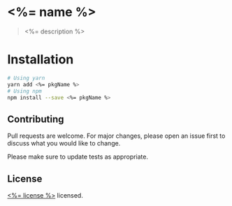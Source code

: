 # <%= name %>

> <%= description %>

# Installation

```bash
# Using yarn
yarn add <%= pkgName %>
# Using npm
npm install --save <%= pkgName %>
```

## Contributing

Pull requests are welcome. For major changes, please open an issue first to discuss what you would like to change.

Please make sure to update tests as appropriate.

## License

[<%= license %>](./LICENSE) licensed.
